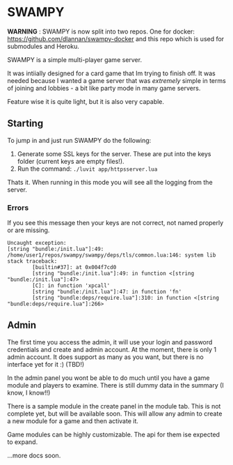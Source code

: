 # SWAMPY 

**WARNING** : SWAMPY is now split into two repos. One for docker: https://github.com/dlannan/swampy-docker and this repo which is used for submodules and Heroku.

SWAMPY is a simple multi-player game server.

It was intiially designed for a card game that Im trying to finish off. It was needed because
I wanted a game server that was _extremely_ simple in terms of joining and lobbies - a bit like 
party mode in many game servers.

Feature wise it is quite light, but it is also very capable. 

## Starting

To jump in and just run SWAMPY do the following:

1. Generate some SSL keys for the server. These are put into the keys folder (current keys are empty files!).
2. Run the command: ```./luvit app/httpsserver.lua```

Thats it. When running in this mode you will see all the logging from the server.

### Errors

If you see this message then your keys are not correct, not named properly or are missing.
```
Uncaught exception:
[string "bundle:/init.lua"]:49: /home/user1/repos/swampy/swampy/deps/tls/common.lua:146: system lib
stack traceback:
        [builtin#37]: at 0x004f7cd0
        [string "bundle:/init.lua"]:49: in function <[string "bundle:/init.lua"]:47>
        [C]: in function 'xpcall'
        [string "bundle:/init.lua"]:47: in function 'fn'
        [string "bundle:deps/require.lua"]:310: in function <[string "bundle:deps/require.lua"]:266>
```

## Admin 

The first time you access the admin, it will use your login and password credentials and create 
and admin account. At the moment, there is only 1 admin account. It does support as many as 
you want, but there is no interface yet for it :)   (TBD!)

In the admin panel you wont be able to do much until you have a game module and players to examine. 
There is still dummy data in the summary (I know, I know!!)

There is a sample module in the create panel in the module tab. This is not complete yet, but will 
be available soon. This will allow any admin to create a new module for a game and then activate it. 

Game modules can be highly customizable. The api for them ise expected to expand. 

...more docs soon.
